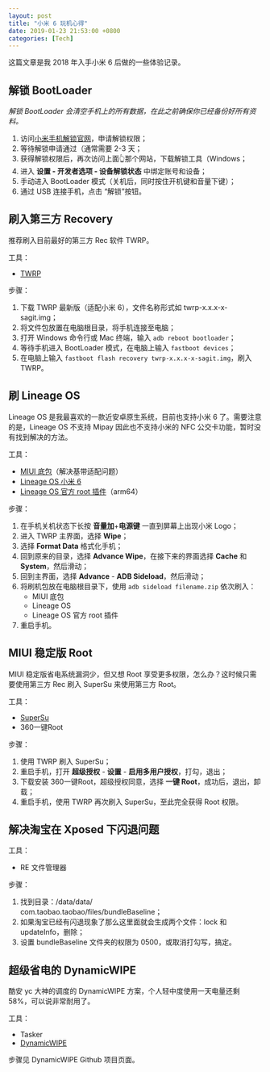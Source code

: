 ```yaml
---
layout: post
title: "小米 6 玩机心得"
date: 2019-01-23 21:53:00 +0800
categories: [Tech]
---
```


这篇文章是我 2018 年入手小米 6 后做的一些体验记录。

## 解锁 BootLoader

*解锁 BootLoader 会清空手机上的所有数据，在此之前确保你已经备份好所有资料。*

1. 访问[小米手机解锁官网](http://www.miui.com/unlock/index.html)，申请解锁权限；
2. 等待解锁申请通过（通常需要 2-3 天；
3. 获得解锁权限后，再次访问上面👆那个网站，下载解锁工具（Windows；
4. 进入 **设置 - 开发者选项 - 设备解锁状态** 中绑定账号和设备；
5. 手动进入 BootLoader 模式（关机后，同时按住开机键和音量下键）；
6. 通过 USB 连接手机，点击 “解锁”按钮。

## 刷入第三方 Recovery

推荐刷入目前最好的第三方 Rec 软件 TWRP。

工具：

* [TWRP](https://dl.twrp.me/sagit/)

步骤：

1. 下载 TWRP 最新版（适配小米 6），文件名称形式如 twrp-x.x.x-x-sagit.img；
2. 将文件包放置在电脑根目录，将手机连接至电脑；
3. 打开 Windows 命令行或 Mac 终端，输入 `adb reboot bootloader`；
4. 等待手机进入 BootLoader 模式，在电脑上输入 `fastboot devices`；
5. 在电脑上输入 `fastboot flash recovery twrp-x.x.x-x-sagit.img`，刷入 TWRP。

## 刷 Lineage OS

Lineage OS 是我最喜欢的一款近安卓原生系统，目前也支持小米 6 了。需要注意的是，Lineage OS 不支持 Mipay 因此也不支持小米的 NFC 公交卡功能，暂时没有找到解决的方法。

工具：

* [MIUI 底包](https://androidfilehost.com/?w=files&flid=200437)（解决基带适配问题）
* [Lineage OS 小米 6](https://download.lineageos.org/sagit)
* [Lineage OS 官方 root 插件](https://download.lineageos.org/extras)（arm64）

步骤：

1. 在手机关机状态下长按 **音量加**+**电源键** 一直到屏幕上出现小米 Logo；
2. 进入 TWRP 主界面，选择 **Wipe**；
3. 选择 **Format Data** 格式化手机；
4. 回到原来的目录，选择 **Advance Wipe**，在接下来的界面选择 **Cache** 和 **System**，然后滑动；
5. 回到主界面，选择 **Advance** - **ADB Sideload**，然后滑动；
6. 将刷机包放在电脑根目录下，使用 `adb sideload filename.zip` 依次刷入：
   * MIUI 底包
   * Lineage OS
   * Lineage OS 官方 root 插件
7. 重启手机。

## MIUI 稳定版 Root

MIUI 稳定版省电系统漏洞少，但又想 Root 享受更多权限，怎么办？这时候只需要使用第三方 Rec 刷入 SuperSu 来使用第三方 Root。

工具：

* [SuperSu](http://www.supersu.com/)
* 360一键Root

步骤：

1. 使用 TWRP 刷入 SuperSu；
2. 重启手机，打开 **超级授权** - **设置** - **启用多用户授权**，打勾，退出；
3. 下载安装 360一键Root，超级授权同意，选择 **一键 Root**，成功后，退出，卸载；
4. 重启手机，使用 TWRP 再次刷入 SuperSu，至此完全获得 Root 权限。

## 解决淘宝在 Xposed 下闪退问题

工具：

* RE 文件管理器

步骤：

1. 找到目录：/data/data/<br>com.taobao.taobao/files/bundleBaseline；
2. 如果淘宝已经有闪退现象了那么这里面就会生成两个文件：lock 和 updateInfo，删除；
3. 设置 bundleBaseline 文件夹的权限为 0500，或取消打勾写，搞定。

## 超级省电的 DynamicWIPE

酷安 yc 大神的调度的 DynamicWIPE 方案，个人轻中度使用一天电量还剩 58%，可以说非常耐用了。

工具：

* Tasker
* [DynamicWIPE](https://github.com/Sherlockwoo/DynamicWIPE)

步骤见 DynamicWIPE Github 项目页面。